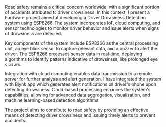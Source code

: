 Road safety remains a critical concern worldwide, with a significant portion of accidents attributed to driver drowsiness. 
In this context, I present a hardware project aimed at developing a Driver Drowsiness Detection system using ESP8266. 
The system incorporates IoT, cloud computing, and sensor technologies to monitor driver behavior and issue alerts when signs of drowsiness are detected.

Key components of the system include ESP8266 as the central processing unit, an eye blink sensor to capture relevant data, and a buzzer to alert the driver. 
The ESP8266 processes sensor data in real-time, deploying algorithms to identify patterns indicative of drowsiness, like prolonged eye closure.

Integration with cloud computing enables data transmission to a remote server for further analysis and alert generation. 
I have integrated the system with Blynk app which generates alert notifications on driver's phone upon detecting drowsiness.
Cloud-based processing enhances the system's capabilities, allowing for advanced data aggregation, visualization, and machine learning-based detection algorithms.

The project aims to contribute to road safety by providing an effective means of detecting driver drowsiness and issuing timely alerts to prevent accidents.

